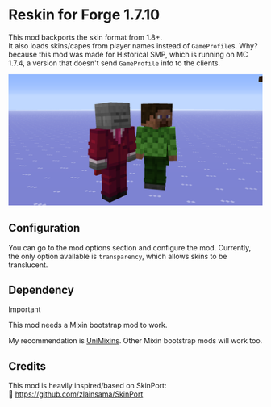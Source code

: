 # Reskin for Forge 1.7.10
This mod backports the skin format from 1.8+.
<br>It also loads skins/capes from player names instead of `GameProfile`s. Why? because this mod was made for Historical SMP, which is running on MC 1.7.4, a version that doesn't send `GameProfile` info to the clients.

![Demonstration](img.png)

## Configuration
You can go to the mod options section and configure the mod. Currently, the only option available is `transparency`, which allows skins to be translucent.

## Dependency
> [!IMPORTANT]
> This mod needs a Mixin bootstrap mod to work.

My recommendation is [UniMixins](https://modrinth.com/mod/unimixins). Other Mixin bootstrap mods will work too.

## Credits
This mod is heavily inspired/based on SkinPort:
<br>🔗 https://github.com/zlainsama/SkinPort